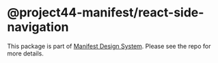 # @project44-manifest/react-side-navigation

This package is part of [Manifest Design System](https://github.com/project44/manifest). Please see
the repo for more details.
